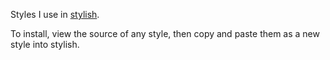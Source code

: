 Styles I use in [stylish](https://userstyles.org).

To install, view the source of any style, then copy and paste them as a new style into stylish.
